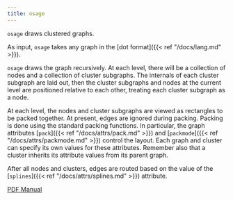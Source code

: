 ```yaml
---
title: osage
---
```

`osage` draws clustered graphs.

As input, `osage` takes any graph in the [dot format]({{< ref "/docs/lang.md" >}}).

`osage` draws the graph recursively.  At each level, there will be a collection of
nodes and a collection of cluster subgraphs. The internals of each cluster
subgraph are laid out, then the cluster subgraphs and nodes at the current
level are positioned relative to each other, treating each cluster subgraph as
a node.

At each level, the nodes and cluster subgraphs are viewed as rectangles to be
packed together. At present, edges are ignored during packing. Packing is done
using the standard packing functions. In particular, the graph attributes
[`pack`]({{< ref "/docs/attrs/pack.md" >}}) and [`packmode`]({{< ref
"/docs/attrs/packmode.md" >}}) control the layout. Each graph and cluster can
specify its own values for these attributes. Remember also that a cluster
inherits its attribute values from its parent graph.

After all nodes and clusters, edges are routed based on the value of the
[`splines`]({{< ref "/docs/attrs/splines.md" >}}) attribute.

[PDF Manual](/pdf/osage.1.pdf)
